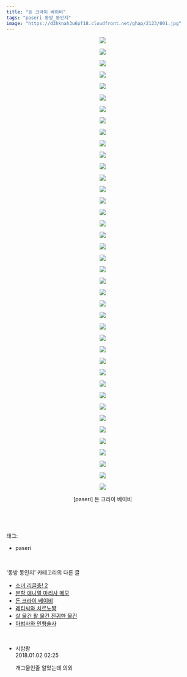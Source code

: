```yaml
---
title: "돈 크라이 베이비"
tags: "paseri 동방_동인지"
image: "https://d3hknah3u6pf18.cloudfront.net/ghap/2123/001.jpg"
---
```

<div class="article">
<p style="text-align: center; clear: none; float: none;"><img src="{{ site.imgserver4 }}/ghap/2123/001.jpg"/></p>
<p style="text-align: center; clear: none; float: none;"><img src="{{ site.imgserver4 }}/ghap/2123/002.jpg"/></p>
<p style="text-align: center; clear: none; float: none;"><img src="{{ site.imgserver4 }}/ghap/2123/003.jpg"/></p>
<p style="text-align: center; clear: none; float: none;"><img src="{{ site.imgserver4 }}/ghap/2123/004.jpg"/></p>
<p style="text-align: center; clear: none; float: none;"><img src="{{ site.imgserver4 }}/ghap/2123/005.jpg"/></p>
<p style="text-align: center; clear: none; float: none;"><img src="{{ site.imgserver4 }}/ghap/2123/006.jpg"/></p>
<p style="text-align: center; clear: none; float: none;"><img src="{{ site.imgserver4 }}/ghap/2123/007.jpg"/></p>
<p style="text-align: center; clear: none; float: none;"><img src="{{ site.imgserver4 }}/ghap/2123/008.jpg"/></p>
<p style="text-align: center; clear: none; float: none;"><img src="{{ site.imgserver4 }}/ghap/2123/009.jpg"/></p>
<p style="text-align: center; clear: none; float: none;"><img src="{{ site.imgserver4 }}/ghap/2123/010.jpg"/></p>
<p style="text-align: center; clear: none; float: none;"><img src="{{ site.imgserver4 }}/ghap/2123/011.jpg"/></p>
<p style="text-align: center; clear: none; float: none;"><img src="{{ site.imgserver4 }}/ghap/2123/012.jpg"/></p>
<p style="text-align: center; clear: none; float: none;"><img src="{{ site.imgserver4 }}/ghap/2123/013.jpg"/></p>
<p style="text-align: center; clear: none; float: none;"><img src="{{ site.imgserver4 }}/ghap/2123/014.jpg"/></p>
<p style="text-align: center; clear: none; float: none;"><img src="{{ site.imgserver4 }}/ghap/2123/015.jpg"/></p>
<p style="text-align: center; clear: none; float: none;"><img src="{{ site.imgserver4 }}/ghap/2123/016.jpg"/></p>
<p style="text-align: center; clear: none; float: none;"><img src="{{ site.imgserver4 }}/ghap/2123/017.jpg"/></p>
<p style="text-align: center; clear: none; float: none;"><img src="{{ site.imgserver4 }}/ghap/2123/018.jpg"/></p>
<p style="text-align: center; clear: none; float: none;"><img src="{{ site.imgserver4 }}/ghap/2123/019.jpg"/></p>
<p style="text-align: center; clear: none; float: none;"><img src="{{ site.imgserver4 }}/ghap/2123/020.jpg"/></p>
<p style="text-align: center; clear: none; float: none;"><img src="{{ site.imgserver4 }}/ghap/2123/021.jpg"/></p>
<p style="text-align: center; clear: none; float: none;"><img src="{{ site.imgserver4 }}/ghap/2123/022.jpg"/></p>
<p style="text-align: center; clear: none; float: none;"><img src="{{ site.imgserver4 }}/ghap/2123/023.jpg"/></p>
<p style="text-align: center; clear: none; float: none;"><img src="{{ site.imgserver4 }}/ghap/2123/024.jpg"/></p>
<p style="text-align: center; clear: none; float: none;"><img src="{{ site.imgserver4 }}/ghap/2123/025.jpg"/></p>
<p style="text-align: center; clear: none; float: none;"><img src="{{ site.imgserver4 }}/ghap/2123/026.jpg"/></p>
<p style="text-align: center; clear: none; float: none;"><img src="{{ site.imgserver4 }}/ghap/2123/027.jpg"/></p>
<p style="text-align: center; clear: none; float: none;"><img src="{{ site.imgserver4 }}/ghap/2123/028.jpg"/></p>
<p style="text-align: center; clear: none; float: none;"><img src="{{ site.imgserver4 }}/ghap/2123/029.jpg"/></p>
<p style="text-align: center; clear: none; float: none;"><img src="{{ site.imgserver4 }}/ghap/2123/030.jpg"/></p>
<p style="text-align: center; clear: none; float: none;"><img src="{{ site.imgserver4 }}/ghap/2123/031.jpg"/></p>
<p style="text-align: center; clear: none; float: none;"><img src="{{ site.imgserver4 }}/ghap/2123/032.jpg"/></p>
<p style="text-align: center; clear: none; float: none;"><img src="{{ site.imgserver4 }}/ghap/2123/033.jpg"/></p>
<p style="text-align: center; clear: none; float: none;"><img src="{{ site.imgserver4 }}/ghap/2123/034.jpg"/></p>
<p style="text-align: center; clear: none; float: none;"><img src="{{ site.imgserver4 }}/ghap/2123/035.jpg"/></p>
<p style="text-align: center; clear: none; float: none;"><img src="{{ site.imgserver4 }}/ghap/2123/036.jpg"/></p>
<p style="text-align: center; clear: none; float: none;"><img src="{{ site.imgserver4 }}/ghap/2123/037.jpg"/></p>
<p style="text-align: center; clear: none; float: none;"><img src="{{ site.imgserver4 }}/ghap/2123/038.jpg"/></p>
<p style="text-align: center; clear: none; float: none;"><img src="{{ site.imgserver4 }}/ghap/2123/039.jpg"/></p>
<p style="text-align: center; clear: none; float: none;"><img src="{{ site.imgserver4 }}/ghap/2123/040.jpg"/></p>
<p style="text-align: center; clear: none; float: none;">[paseri] 돈 크라이 베이비</p>
<p><br/></p>
</div><br/>
<div class="tagTrail">
<p>태그: </p>
<ul>
<li>paseri</li>
</ul>
</div><br/>
<div class="another">
<p>'동방 동인지' 카테고리의 다른 글</p>
<ul>
<li><a href="/ghap_2126">소녀 리글충! 2</a></li>
<li><a href="/ghap_2125">분할 애니멀 마리사 메모</a></li>
<li><a href="/ghap_2123">돈 크라이 베이비</a></li>
<li><a href="/ghap_2122">레티씨와 치르노쨩</a></li>
<li><a href="/ghap_2121">살 물건 팔 물건 진귀한 물건</a></li>
<li><a href="/ghap_2120">마법사와 인형술사</a></li>
</ul>
</div><br/>
<div class="cb_module cb_fluid">
<div class="cb_wrt cb_profile">
<div class="comment">
<ul>
<li class="cb_thumb_off" id="comment15164446">
<div class="cb_comment_area">
<div class="cb_info_area">
<div class="cb_section">
<span class="cb_nick_name">시밤쾅</span>
</div>
<div class="cb_section">
<span class="cb_date">2018.01.02 02:25 </span>
</div>
</div>
<div class="cb_dsc_comment">
<p class="cb_dsc">
											개그물인줄 알았는데 의외
										</p>
</div>
</div></li>
</ul>
</div>
</div><!-- commentList close -->
</div><br/>

